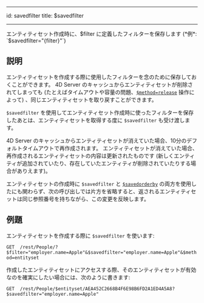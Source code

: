 - - -
id: savedfilter title: $savedfilter
- - -

エンティティセット作成時に、$filter に定義したフィルターを保存します (*例*: `$savedfilter="{filter}"`)

## 説明

エンティティセットを作成する際に使用したフィルターを念のために保存しておくことができます。 4D Server のキャッシュからエンティティセットが削除されてしまっても (たとえばタイムアウトや容量の問題、[`$method=release`]($method.md#methodrelease) 操作によって) 、同じエンティティセットを取り戻すことができます。

`$savedfilter` を使用してエンティティセット作成時に使ったフィルターを保存したあとは、エンティティセットを取得する度に `$savedfilter` も受け渡します。

4D Server のキャッシュからエンティティセットが消えていた場合、10分のデフォルトタイムアウトで再作成されます。 エンティティセットが消えていた場合、再作成されるエンティティセットの内容は更新されたものです (新しくエンティティが追加されていたり、存在していたエンティティが削除されていたりする場合がありえます)。

エンティティセットの作成時に `$savedfilter` と [`$savedorderby`]($savedorderby.md) の両方を使用したにも関わらず、次の呼び出しでは片方を省略すると、返されるエンティティセットは同じ参照番号を持ちながら、この変更を反映します。

## 例題

エンティティセットを作成する際に `$savedfilter` を使います:

`GET  /rest/People/?$filter="employer.name=Apple"&$savedfilter="employer.name=Apple"&$method=entityset`

作成したエンティティセットにアクセスする際、そのエンティティセットが有効なのを確実にしたい場合には、次のように書きます:

`GET  /rest/People/$entityset/AEA452C2668B4F6E98B6FD2A1ED4A5A8?$savedfilter="employer.name=Apple"`
